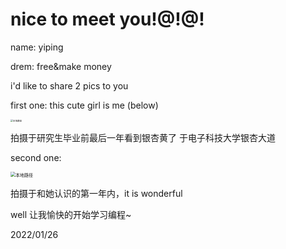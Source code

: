 # nice to meet you!@!@!

name: yiping

drem: free&make money

i'd like to share 2 pics to you

first one:   this cute girl is me (below)

<img src="C:\Users\MI_W\gitlocalres\profile-res-first\1.jpg" alt="本地路径" style="zoom: 25%;" />

拍摄于研究生毕业前最后一年看到银杏黄了 于电子科技大学银杏大道

second one:

<img src="C:\Users\MI_W\gitlocalres\profile-res-first\2.jpg" alt="本地路径" style="zoom:50%;" />

拍摄于和她认识的第一年内，it is wonderful



well 让我愉快的开始学习编程~

2022/01/26



